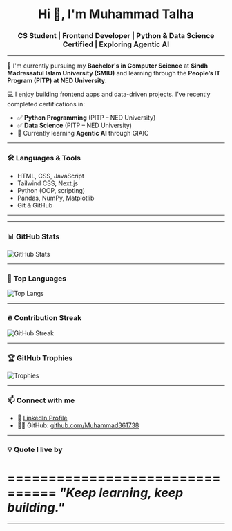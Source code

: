 <h1 align="center">Hi 👋, I'm Muhammad Talha</h1>
<h3 align="center">CS Student | Frontend Developer | Python & Data Science Certified | Exploring Agentic AI</h3>

---

🌱 I'm currently pursuing my **Bachelor's in Computer Science** at **Sindh Madressatul Islam University (SMIU)** and learning through the **People’s IT Program (PITP) at NED University**.

💻 I enjoy building frontend apps and data-driven projects. I’ve recently completed certifications in:

- ✅ **Python Programming** (PITP – NED University)  
- ✅ **Data Science** (PITP – NED University)  
- 🚀 Currently learning **Agentic AI** through GIAIC

---

### 🛠️ Languages & Tools
- HTML, CSS, JavaScript
- Tailwind CSS, Next.js
- Python (OOP, scripting)
- Pandas, NumPy, Matplotlib
- Git & GitHub

---

---

### 📊 GitHub Stats

![GitHub Stats](https://github-readme-stats.vercel.app/api?username=Muhammad361738&show_icons=true&theme=github_dark&count_private=true&hide=prs)

---

### 🚀 Top Languages

![Top Langs](https://github-readme-stats.vercel.app/api/top-langs/?username=Muhammad361738&layout=compact&theme=github_dark&langs_count=8)

---

### 🔥 Contribution Streak

![GitHub Streak](https://streak-stats.demolab.com?user=Muhammad361738&theme=dark&hide_border=false)

---

### 🏆 GitHub Trophies

![Trophies](https://github-profile-trophy.vercel.app/?username=Muhammad361738&theme=darkhub&no-bg=true&no-frame=true)

---


### 📫 Connect with me

- 🔗 [LinkedIn Profile](https://www.linkedin.com/in/muhammad-talha-4b17522bb)
- 🧑‍💻 GitHub: [github.com/Muhammad361738](https://github.com/Muhammad361738)

---

### 💡 Quote I live by
================================
_"Keep learning, keep building."_
================================
---
